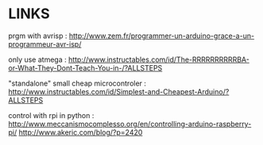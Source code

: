 # LINKS

prgm with avrisp : 
http://www.zem.fr/programmer-un-arduino-grace-a-un-programmeur-avr-isp/

only use atmega : 
http://www.instructables.com/id/The-RRRRRRRRRRBA-or-What-They-Dont-Teach-You-in-/?ALLSTEPS

"standalone" small cheap microcontroler :
http://www.instructables.com/id/Simplest-and-Cheapest-Arduino/?ALLSTEPS

control with rpi in python :
http://www.meccanismocomplesso.org/en/controlling-arduino-raspberry-pi/
http://www.akeric.com/blog/?p=2420
